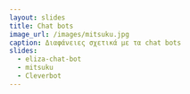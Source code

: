 ```yaml
---
layout: slides
title: Chat bots
image_url: /images/mitsuku.jpg
caption: Διαφάνειες σχετικά με τα chat bots
slides:
  - eliza-chat-bot
  - mitsuku
  - Cleverbot
---
```

